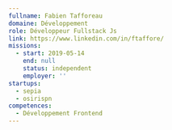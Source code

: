 ```yaml
---
fullname: Fabien Tafforeau
domaine: Développement
role: Développeur Fullstack Js
link: https://www.linkedin.com/in/ftaffore/
missions:
  - start: 2019-05-14
    end: null
    status: independent
    employer: ''
startups:
  - sepia
  - osirispn
competences:
  - Développement Frontend
---
```


